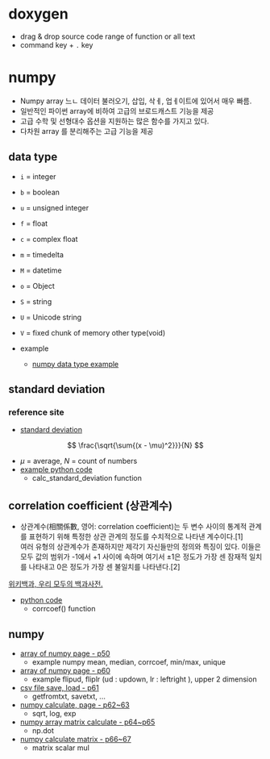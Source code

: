 # doxygen 

- drag & drop source code range of function or all text 
- command key + `.` key

# numpy 

- Numpy array 느ㄴ 데이터 불러오기, 삽입, 삭ㅔ, 업ㅔ이트에 있어서 매우 빠름. 
- 일반적인 파이썬 array에 비하여 고급의 브로드캐스트 기능을 제공
- 고급 수학 및 선형대수 옵션을 지원하는 많은 함수를 가지고 있다. 
- 다차원 array 를 분리해주는 고급 기능을 제공

## data type

- `i` = integer 
- `b` = boolean
- `u` = unsigned integer 
- `f` = float 
- `c` = complex float 
- `m` = timedelta
- `M` = datetime 
- `o` = Object 
- `S` = string 
- `U` = Unicode string 
- `V` = fixed chunk of memory other type(void)  

- example 
  - [numpy data type example](numpyexample.py)  

## standard deviation

### reference site 

- [standard deviation](https://ko.khanacademy.org/math/statistics-probability/summarizing-quantitative-data/variance-standard-deviation-population/a/calculating-standard-deviation-step-by-step)   
  
$$
\frac{\sqrt{\sum{(x - \mu)^2}}}{N}
$$

- $\mu$ = average, $N$ = count of numbers
- [example python code](./examplenumpyarray7.py)  
  - calc_standard_deviation function  


## correlation coefficient (상관계수)  

- 상관계수(相關係數, 영어: correlation coefficient)는 두 변수 사이의 통계적 관계를 표현하기 위해 특정한 상관 관계의 정도를 수치적으로 나타낸 계수이다.[1]  
여러 유형의 상관계수가 존재하지만 제각기 자신들만의 정의와 특징이 있다. 이들은 모두 값의 범위가 -1에서 +1 사이에 속하며 여기서 ±1은 정도가 가장 센 잠재적 일치를 나타내고 0은 정도가 가장 센 불일치를 나타낸다.[2]  

[위키백과, 우리 모두의 백과사전.](https://ko.wikipedia.org/wiki/%EC%83%81%EA%B4%80%EA%B3%84%EC%88%98)   

- [python code](./examplenumpyarray7.py)  
  - corrcoef() function  

## numpy

- [array of numpy page - p50](./examplenumpyarray7.py)  
  - example numpy mean, median, corrcoef, min/max, unique 
- [array of numpy page - p60](./examplenumpyarray8.py)  
  - example flipud, fliplr (ud : updown, lr : leftright ), upper 2 dimension 
- [csv file save, load - p61](./examplenumpyarray9.py)
  - getfromtxt, savetxt, ... 
- [numpy calculate, page - p62~63](./examplenumpyarray10.py)  
  - sqrt, log, exp
- [numpy array matrix calculate - p64~p65](./examplenumpyarray11.py)  
  - np.dot
- [numpy calculate matrix - p66~67](./examplenumpyarray12.py)  
  - matrix scalar mul
